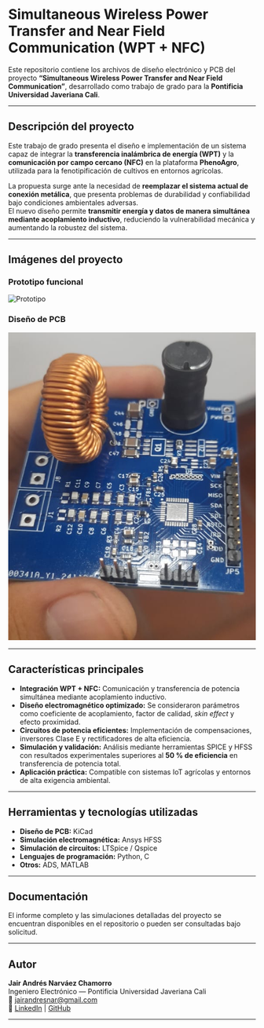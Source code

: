 # Simultaneous Wireless Power Transfer and Near Field Communication (WPT + NFC)

Este repositorio contiene los archivos de diseño electrónico y PCB del proyecto **“Simultaneous Wireless Power Transfer and Near Field Communication”**, desarrollado como trabajo de grado para la **Pontificia Universidad Javeriana Cali**.

---

## Descripción del proyecto

Este trabajo de grado presenta el diseño e implementación de un sistema capaz de integrar la **transferencia inalámbrica de energía (WPT)** y la **comunicación por campo cercano (NFC)** en la plataforma **PhenoAgro**, utilizada para la fenotipificación de cultivos en entornos agrícolas.

La propuesta surge ante la necesidad de **reemplazar el sistema actual de conexión metálica**, que presenta problemas de durabilidad y confiabilidad bajo condiciones ambientales adversas.  
El nuevo diseño permite **transmitir energía y datos de manera simultánea mediante acoplamiento inductivo**, reduciendo la vulnerabilidad mecánica y aumentando la robustez del sistema.

---

## Imágenes del proyecto

### Prototipo funcional  
![Prototipo](https://github.com/user-attachments/assets/abc74fc5-2a2a-4aab-b4e1-cb98b78a40ae)

### Diseño de PCB  
![Diseño PCB](./pcb.png)

---

## Características principales

- **Integración WPT + NFC:** Comunicación y transferencia de potencia simultánea mediante acoplamiento inductivo.  
- **Diseño electromagnético optimizado:** Se consideraron parámetros como coeficiente de acoplamiento, factor de calidad, *skin effect* y efecto proximidad.  
- **Circuitos de potencia eficientes:** Implementación de compensaciones, inversores Clase E y rectificadores de alta eficiencia.  
- **Simulación y validación:** Análisis mediante herramientas SPICE y HFSS con resultados experimentales superiores al **50 % de eficiencia** en transferencia de potencia total.  
- **Aplicación práctica:** Compatible con sistemas IoT agrícolas y entornos de alta exigencia ambiental.  

---

## Herramientas y tecnologías utilizadas

- **Diseño de PCB:** KiCad  
- **Simulación electromagnética:** Ansys HFSS  
- **Simulación de circuitos:** LTSpice / Qspice  
- **Lenguajes de programación:** Python, C  
- **Otros:** ADS, MATLAB  

---

## Documentación
El informe completo y las simulaciones detalladas del proyecto se encuentran disponibles en el repositorio o pueden ser consultadas bajo solicitud.

---

## Autor

**Jair Andrés Narváez Chamorro**  
Ingeniero Electrónico — Pontificia Universidad Javeriana Cali  
📧 [jairandresnar@gmail.com](mailto:jairandresnar@gmail.com)  
🔗 [LinkedIn](https://www.linkedin.com/in/jair-andr%C3%A9s-narv%C3%A9z-chamorro-251324247/) | [GitHub](https://github.com/jairnarvaez)

---

